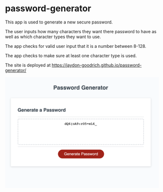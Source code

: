 # password-generator

This app is used to generate a new secure password.

The user inputs how many characters they want there password to have as well as which character types they want to use. 

The app checks for valid user input that it is a number between 8-128.

The app checks to make sure at least one character type is used.

The site is deployed at https://jaydon-goodrich.github.io/password-generator/

![](passwordGen.png)